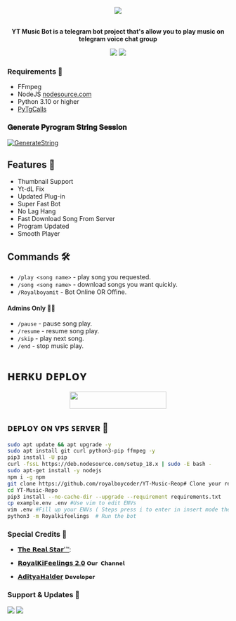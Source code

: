<p align="center"><a href="https://t.me/Betuji_baccha"><img src="https://graph.org/file/39de177f96e28a11479c4.jpg"></a></p>
<p align="center">
    <br><b>YT Music Bot is a telegram bot project that's allow you to play music on telegram voice chat group</b><br>
</p>
<p align="center">
    <a href="https://www.python.org/" alt="made-with-python"> <img src="https://img.shields.io/badge/Made%20with-Python-black.svg?style=flat-round&logo=python&logoColor=black&color=white" /></a>
    <a href="https://github.com/Leharmusicbot" alt="Developed by"> <img src="https://img.shields.io/badge/Developed by%3F-𝐓ɦє_𝐑єαℓ_𝐒ƭαɾ'™-black.svg?style=flat-round" /></a>
</p>

<h3>Requirements 📝</h3>

- FFmpeg
- NodeJS [nodesource.com](https://nodesource.com/)
- Python 3.10 or higher
- [PyTgCalls](https://github.com/pytgcalls/pytgcalls)

### 𝐆𝐞𝐧𝐞𝐫𝐚𝐭𝐞 𝐏𝐲𝐫𝐨𝐠𝐫𝐚𝐦 𝐒𝐭𝐫𝐢𝐧𝐠 𝐒𝐞𝐬𝐬𝐢𝐨𝐧

[![GenerateString](https://img.shields.io/badge/repl.it-generateString-yellowgreen)](https://replit.com/@Betuji_baccha/PyrogramStringSession)
## Features 🔮

- Thumbnail Support
- Yt-dL Fix
- Updated Plug-in
- Super Fast Bot
- No Lag Hang
- Fast Download Song From Server
- Program Updated
- Smooth Player

## Commands 🛠

- `/play <song name>` - play song you requested.  
- `/song <song name>` - download songs you want quickly. 
- `/Royalboyamit` - Bot Online OR Offine. 

#### Admins Only 👷‍♂️
- `/pause` - pause song play. 
- `/resume` - resume song play. 
- `/skip` - play next song. 
- `/end` - stop music play. 

# ʜᴇʀᴋᴜ ᴅᴇᴘʟᴏʏ
</h3>
<p align="center"><a href="https://dashboard.heroku.com/new?template=https://github.com/Leharmusicbot/Yt"> <img src="https://img.shields.io/badge/Deploy%20On%20Heroku-black?style=for-the-badge&logo=heroku" width="220" height="38.45"/></a></p>


## ᴅᴇᴘʟᴏʏ ᴏɴ ᴠᴘꜱ ꜱᴇʀᴠᴇʀ 📡

```sh
sudo apt update && apt upgrade -y
sudo apt install git curl python3-pip ffmpeg -y
pip3 install -U pip
curl -fssL https://deb.nodesource.com/setup_18.x | sudo -E bash -
sudo apt-get install -y nodejs
npm i -g npm
git clone https://github.com/royalboycoder/YT-Music-Reop# Clone your repo.
cd YT-Music-Repo
pip3 install --no-cache-dir --upgrade --requirement requirements.txt
cp example.env .env #Use vim to edit ENVs
vim .env #Fill up your ENVs ( Steps press i to enter in insert mode then edit the file. Press Esc to exit the editing mode then type :wq! and press Enter key to save the file.)
python3 -m Royalkifeelings  # Run the bot
```

### Special Credits 💖
- [𝗧𝗵𝗲 𝗥𝗲𝗮𝗹 𝗦𝘁𝗮𝗿'™](https://github.com/Leharmusicbot/Yt): 

- [𝗥𝗼𝘆𝗮𝗹𝗞𝗶𝗙𝗲𝗲𝗹𝗶𝗻𝗴𝘀 𝟮.𝟬](https://t.me/kittu_support) `𝗢𝘂𝗿 𝗖𝗵𝗮𝗻𝗻𝗲𝗹`

- [𝗔𝗱𝗶𝘁𝘆𝗮𝗛𝗮𝗹𝗱𝗲𝗿](https://t.me/Betuji_baccha) `𝗗𝗲𝘃𝗲𝗹𝗼𝗽𝗲𝗿`

### Support & Updates 🎑
<a href="https://t.me/Betuji_baccha"><img src="https://img.shields.io/badge/Join-Group%20Support-black.svg?style=for-the-badge&logo=Telegram"></a> <a href="https://t.me/kittu_support"><img src="https://img.shields.io/badge/Join-Updates%20Channel-black.svg?style=for-the-badge&logo=Telegram"></a>
